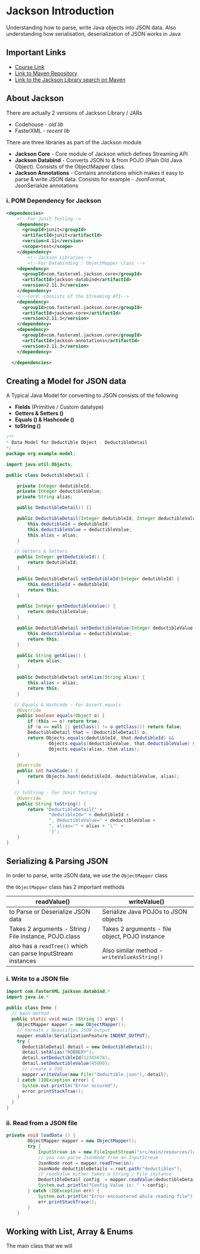 # Jackson Introduction

Understanding how to parse, write Java objects into JSON data. Also understanding how serialisation, deserialization of JSON works in Java



## Important Links

- [Course Link](https://app.pluralsight.com/course-player?clipId=2d8253b1-3f83-4ef3-9ed7-cf639c8e1c7c)
- [Link to Maven Repository](https://search.maven.org)
- [Link to the Jackson Library search on Maven](https://search.maven.org/search?q=g:com.fasterxml.jackson.core)



## About Jackson

There are actually 2 versions of Jackson Library / JARs

- Codehouse - _old lib_
- FasterXML - _recent lib_

There are three libraries as part of the Jackson module

- **Jackson Core** - Core module of Jackson which defines Streaming API
- **Jackson Databind** - Converts JSON to & from POJO (Plain Old Java Object). Consists of the ObjectMapper class.
- **Jackson Annotations** - Contains annotations which makes it easy to parse & write JSON data. Consists for example - JsonFormat, JsonSerialize annotations

### i. POM Dependency for Jackson

```xml
<dependencies>
  	<!--For Junit Testing-->
    <dependency>
      <groupId>junit</groupId>
      <artifactId>junit</artifactId>
      <version>4.11</version>
      <scope>test</scope>
    </dependency>
    	<!--Jackson Libraries-->
  		<!--For Databinding : ObjectMapper class -->
    <dependency>
      <groupId>com.fasterxml.jackson.core</groupId>
      <artifactId>jackson-databind</artifactId>
      <version>2.11.3</version>
    </dependency>
  	<!--Core: consists of the Streaming API-->
  	<dependency>
      <groupId>com.fasterxml.jackson.core</groupId>
      <artifactId>jackson-core</artifactId>
      <version>2.11.3</version>
    </dependency>
    <dependency>
      <groupId>com.fasterxml.jackson.core</groupId>
      <artifactId>jackson-annotations</artifactId>
      <version>2.11.3</version>
    </dependency>

  </dependencies>
```





## Creating a Model for JSON data

A Typical Java Model for converting to JSON consists of the following

- **Fields** (Primitive / Custom datatype)
- **Getters & Setters ()**
- **Equals () & Hashcode ()** 
- **toString ()**

``````java
/**
* Data Model for Deductible Object - DeductibleDetail
*/
package org.example.model;

import java.util.Objects;

public class DeductibleDetail {

    private Integer dedutibleId;
    private Integer deductibleValue;
    private String alias;

    public DeductibleDetail() {}

    public DeductibleDetail(Integer dedutibleId, Integer deductibleValue, String alias) {
        this.dedutibleId = dedutibleId;
        this.deductibleValue = deductibleValue;
        this.alias = alias;
    }

   // Getters & Setters
    public Integer getDedutibleId() {
        return dedutibleId;
    }

    public DeductibleDetail setDedutibleId(Integer dedutibleId) {
        this.dedutibleId = dedutibleId;
        return this;
    }

    public Integer getDeductibleValue() {
        return deductibleValue;
    }

    public DeductibleDetail setDeductibleValue(Integer deductibleValue) {
        this.deductibleValue = deductibleValue;
      	return this;
    }

    public String getAlias() {
        return alias;
    }

    public DeductibleDetail setAlias(String alias) {
        this.alias = alias;
      	return this;
    }

   // Equals & Hashcode - For Assert.equals
    @Override
    public boolean equals(Object o) {
        if (this == o) return true;
        if (o == null || getClass() != o.getClass()) return false;
        DeductibleDetail that = (DeductibleDetail) o;
        return Objects.equals(dedutibleId, that.dedutibleId) &&
                Objects.equals(deductibleValue, that.deductibleValue) &&
                Objects.equals(alias, that.alias);
    }

    @Override
    public int hashCode() {
        return Objects.hash(dedutibleId, deductibleValue, alias);
    }

   // toString - for JUnit Testing
    @Override
    public String toString() {
        return "DeductibleDetail{" +
                "dedutibleId=" + dedutibleId +
                ", deductibleValue=" + deductibleValue +
                ", alias='" + alias + '\'' +
                '}';
    }
}

``````



## Serializing & Parsing JSON

In order to parse, write JSON data, we use the `ObjectMapper` class

the `ObjectMapper` class has 2 important methods

| readValue()                                                  | writeValue()                                   |
| ------------------------------------------------------------ | ---------------------------------------------- |
| to Parse or Deserialize JSON data                            | Serialize Java POJOs to JSON objects           |
| Takes 2 arguments - String / File instance, POJO.class       | Takes 2 arguments - file object, POJO instance |
| also has a `readTree()` which can parse InputStream instances | Also similar method - `writeValueAsString()`   |

### i. Write to a JSON file

```java
import com.fasterXML.jackson.databind.*
import java.io.*
  
public class Demo {
  // main method
  public static void main (String [] args) {
    ObjectMapper mapper = new ObjectMapper();
    // Formats / Beautifies JSON output 
    mapper.enable(SerializationFeature.INDENT_OUTPUT);
    try {
      DeductibleDetail detail = new DeductibleDetail();
      detail.setAlias("ROBBERY");
      detail.setDeductibleId(12345678);
      detail.setDeductibleValue(45000);
      // create a JSO
      mapper.writeValue(new File("deductible.json"), detail);
    } catch (IOException error) {
      System.out.println("Error occured");
      error.printStackTrae();
    }
  }
}
```

### ii. Read from a JSON file

```java
private void loadData () {
        ObjectMapper mapper = new ObjectMapper();
        try {
            InputStream in = new FileInputStream("src/main/resources/lambda.json");
            // you can parse JsonNode from an InputStream
            JsonNode root = mapper.readTree(in);
            JsonNode deductibleDetails = root.path("deductibles");
            // readValue either takes a String / File instance 
            DeductibleDetail config  = mapper.readValue(deductibleDetails.toString(),  DeductibleDetail.class);
            System.out.println("Config Value is: " + config);
        } catch (IOException err) {
            System.out.println("Error encountered while reading file");
            err.printStackTrace();
        }
    }
```

## Working with List, Array & Enums

The main class that we will 